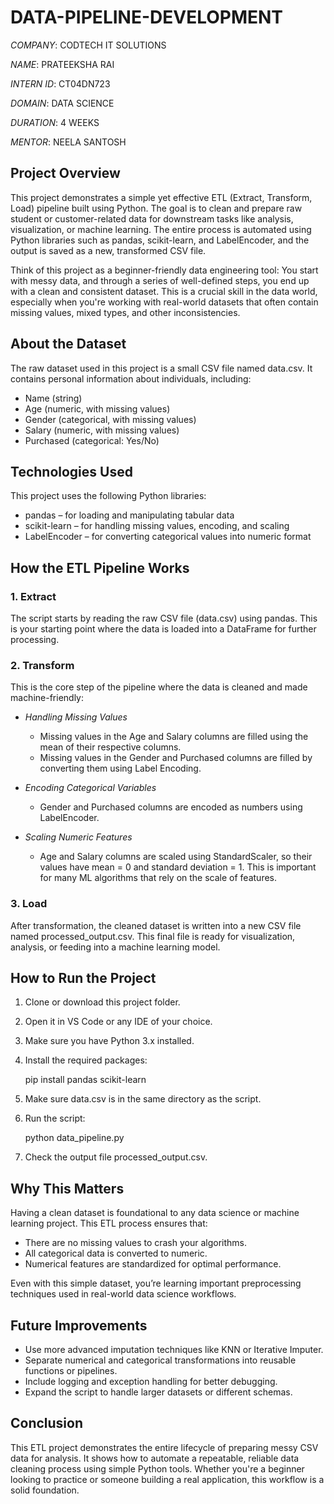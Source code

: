# DATA-PIPELINE-DEVELOPMENT

*COMPANY*: CODTECH IT SOLUTIONS

*NAME*: PRATEEKSHA RAI

*INTERN ID*: CT04DN723

*DOMAIN*: DATA SCIENCE

*DURATION*: 4 WEEKS

*MENTOR*: NEELA SANTOSH

## Project Overview

This project demonstrates a simple yet effective ETL (Extract, Transform, Load) pipeline built using Python. The goal is to clean and prepare raw student or customer-related data for downstream tasks like analysis, visualization, or machine learning. The entire process is automated using Python libraries such as pandas, scikit-learn, and LabelEncoder, and the output is saved as a new, transformed CSV file.

Think of this project as a beginner-friendly data engineering tool: You start with messy data, and through a series of well-defined steps, you end up with a clean and consistent dataset. This is a crucial skill in the data world, especially when you're working with real-world datasets that often contain missing values, mixed types, and other inconsistencies.


## About the Dataset

The raw dataset used in this project is a small CSV file named data.csv. It contains personal information about individuals, including:

* Name (string)
* Age (numeric, with missing values)
* Gender (categorical, with missing values)
* Salary (numeric, with missing values)
* Purchased (categorical: Yes/No)


## Technologies Used

This project uses the following Python libraries:

* pandas – for loading and manipulating tabular data
* scikit-learn – for handling missing values, encoding, and scaling
* LabelEncoder – for converting categorical values into numeric format


## How the ETL Pipeline Works

### 1. Extract

The script starts by reading the raw CSV file (data.csv) using pandas. This is your starting point where the data is loaded into a DataFrame for further processing.

### 2. Transform

This is the core step of the pipeline where the data is cleaned and made machine-friendly:

* *Handling Missing Values*

  * Missing values in the Age and Salary columns are filled using the mean of their respective columns.
  * Missing values in the Gender and Purchased columns are filled by converting them using Label Encoding.
* *Encoding Categorical Variables*

  * Gender and Purchased columns are encoded as numbers using LabelEncoder.
* *Scaling Numeric Features*

  * Age and Salary columns are scaled using StandardScaler, so their values have mean = 0 and standard deviation = 1. This is important for many ML algorithms that rely on the scale of features.

### 3. Load

After transformation, the cleaned dataset is written into a new CSV file named processed_output.csv. This final file is ready for visualization, analysis, or feeding into a machine learning model.


## How to Run the Project

1. Clone or download this project folder.
2. Open it in VS Code or any IDE of your choice.
3. Make sure you have Python 3.x installed.
4. Install the required packages:
   
   pip install pandas scikit-learn
   
6. Make sure data.csv is in the same directory as the script.
7. Run the script:

   python data_pipeline.py
   
8. Check the output file processed_output.csv.


## Why This Matters

Having a clean dataset is foundational to any data science or machine learning project. This ETL process ensures that:

* There are no missing values to crash your algorithms.
* All categorical data is converted to numeric.
* Numerical features are standardized for optimal performance.

Even with this simple dataset, you’re learning important preprocessing techniques used in real-world data science workflows.


## Future Improvements

* Use more advanced imputation techniques like KNN or Iterative Imputer.
* Separate numerical and categorical transformations into reusable functions or pipelines.
* Include logging and exception handling for better debugging.
* Expand the script to handle larger datasets or different schemas.

## Conclusion

This ETL project demonstrates the entire lifecycle of preparing messy CSV data for analysis. It shows how to automate a repeatable, reliable data cleaning process using simple Python tools. Whether you're a beginner looking to practice or someone building a real application, this workflow is a solid foundation.

